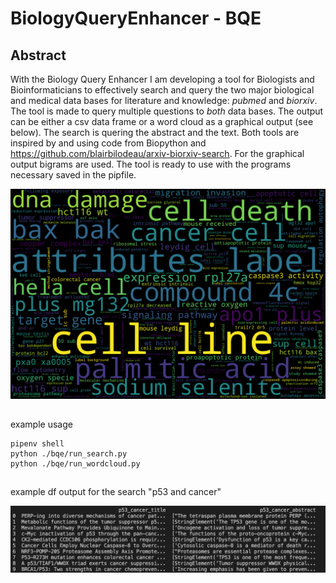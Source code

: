 # BiologyQueryEnhancer - BQE 
## Abstract
With the Biology Query Enhancer I am developing a tool for Biologists and Bioinformaticians to effectively search and query the two major biological and medical data bases for literature and knowledge: *pubmed* and *biorxiv*. The tool is made to query multiple questions to *both* data bases. The output can be either a csv data frame or a word cloud as a graphical output (see below). The search is quering the abstract and the text. Both tools are inspired by and using code from Biopython and https://github.com/blairbilodeau/arxiv-biorxiv-search. For the graphical output bigrams are used. The tool is ready to use with the programs necessary saved in the pipfile. 

![Alt text](/example_output.png "wordcloud search for p53 and cancer")



## 
example usage

```
pipenv shell 
python ./bqe/run_search.py
python ./bqe/run_wordcloud.py
```


## 
example df output for the search "p53 and cancer" 

![Alt text](/example_df.png "df output pubmed p53 and cancer")
